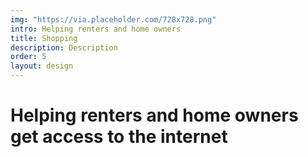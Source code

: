 ```yaml
---
img: "https://via.placeholder.com/728x728.png"
intro: Helping renters and home owners
title: Shopping
description: Description
order: 5
layout: design
---
```

<div class="text">
  <h1>Helping renters and home owners get access to the internet</h1>
</div>

